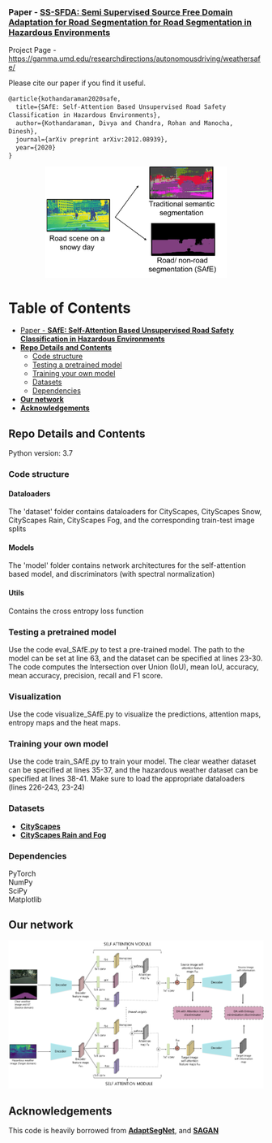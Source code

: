 ### Paper - [**SS-SFDA: Semi Supervised Source Free Domain Adaptation for Road Segmentation for Road Segmentation in Hazardous Environments**](https://arxiv.org/abs/2012.08939)

Project Page - https://gamma.umd.edu/researchdirections/autonomousdriving/weathersafe/

Please cite our paper if you find it useful.

```
@article{kothandaraman2020safe,
  title={SAfE: Self-Attention Based Unsupervised Road Safety Classification in Hazardous Environments},
  author={Kothandaraman, Divya and Chandra, Rohan and Manocha, Dinesh},
  journal={arXiv preprint arXiv:2012.08939},
  year={2020}
}
```

<p align="center">
<img src="cover_pic.png" width="360">
</p>

Table of Contents
=================
 * [Paper - <a href="link to paper" rel="nofollow"><strong>SAfE: Self-Attention Based Unsupervised Road Safety Classification in Hazardous Environments</strong></a>](#paper---safe-self-attention-based-unsupervised-road-safety-classification-in-hazardous-environments)
  * [**Repo Details and Contents**](#repo-details-and-contents)
     * [Code structure](#code-structure)
     * [Testing a pretrained model](#testing-a-pretrained-model)
     * [Training your own model](#training-your-own-model)
     * [Datasets](#datasets)
     * [Dependencies](#dependencies)
  * [**Our network**](#our-network)
  * [**Acknowledgements**](#acknowledgements)

## Repo Details and Contents
Python version: 3.7

### Code structure
#### Dataloaders <br>
The 'dataset' folder contains dataloaders for CityScapes, CityScapes Snow, CityScapes Rain, CityScapes Fog, and the corresponding train-test image splits
#### Models
The 'model' folder contains network architectures for the self-attention based model, and discriminators (with spectral normalization)
#### Utils
Contains the cross entropy loss function

### Testing a pretrained model

Use the code eval_SAfE.py to test a pre-trained model. The path to the model can be set at line 63, and the dataset can be specified at lines 23-30. The code computes the Intersection over Union (IoU), mean IoU, accuracy, mean accuracy, precision, recall and F1 score.

### Visualization

Use the code visualize_SAfE.py to visualize the predictions, attention maps, entropy maps and the heat maps.

### Training your own model

Use the code train_SAfE.py to train your model. The clear weather dataset can be specified at lines 35-37, and the hazardous weather dataset can be specified at lines 38-41. Make sure to load the appropriate dataloaders (lines 226-243, 23-24)

### Datasets
* [**CityScapes**](https://www.cityscapes-dataset.com/) 
* [**CityScapes Rain and Fog**](https://team.inria.fr/rits/computer-vision/weather-augment/) 

### Dependencies
PyTorch <br>
NumPy <br>
SciPy <br>
Matplotlib <br>

## Our network

<p align="center">
<img src="main_architecture.png">
</p>

## Acknowledgements

This code is heavily borrowed from [**AdaptSegNet**](https://github.com/wasidennis/AdaptSegNet), and [**SAGAN**](https://github.com/heykeetae/Self-Attention-GAN)

